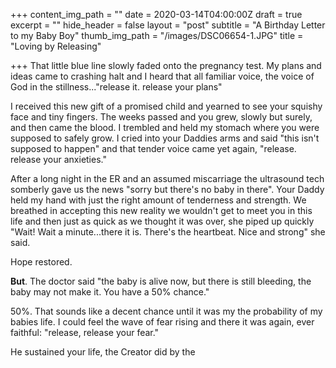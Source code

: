 +++
content_img_path = ""
date = 2020-03-14T04:00:00Z
draft = true
excerpt = ""
hide_header = false
layout = "post"
subtitle = "A Birthday Letter to my Baby Boy"
thumb_img_path = "/images/DSC06654-1.JPG"
title = "Loving by Releasing"

+++
That little blue line slowly faded onto the pregnancy test. My plans and ideas came to crashing halt and I heard that all familiar voice, the voice of God in the stillness..."release it. release your plans"

I received this new gift of a promised child and yearned to see your squishy face and tiny fingers. The weeks passed and you grew, slowly but surely, and then came the blood. I trembled and held my stomach where you were supposed to safely grow. I cried into your Daddies arms and said "this isn't supposed to happen" and that tender voice came yet again, "release. release your anxieties."

After a long night in the ER and an assumed miscarriage the ultrasound tech somberly gave us the news "sorry but there's no baby in there". Your Daddy held my hand with just the right amount of tenderness and strength. We breathed in accepting this new reality we wouldn't get to meet you in this life and then just as quick as we thought it was over, she piped up quickly "Wait! Wait a minute...there it is. There's the heartbeat. Nice and strong" she said. 

Hope restored. 

**But**. The doctor said "the baby is alive now, but there is still bleeding, the baby may not make it. You have a 50% chance." 

50%. That sounds like a decent chance until it was my the probability of my babies life. I could feel the wave of fear rising and there it was again, ever faithful: "release, release your fear." 

He sustained your life, the Creator did by the 